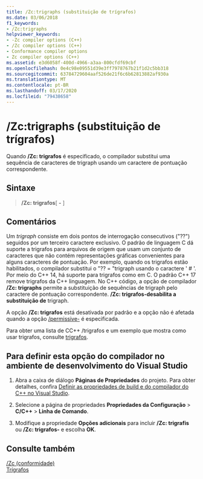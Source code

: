 ```yaml
---
title: /Zc:trigraphs (substituição de trígrafos)
ms.date: 03/06/2018
f1_keywords:
- /Zc:trigraphs
helpviewer_keywords:
- -Zc compiler options (C++)
- /Zc compiler options (C++)
- Conformance compiler options
- Zc compiler options (C++)
ms.assetid: e3d6058f-400d-4966-a3aa-800cfdf69cbf
ms.openlocfilehash: 0e4c98e09551d39e3ff7978767b21f1d2c5bb318
ms.sourcegitcommit: 63784729604aaf526de21f6c6b62813882af930a
ms.translationtype: MT
ms.contentlocale: pt-BR
ms.lasthandoff: 03/17/2020
ms.locfileid: "79438658"
---
```

# <a name="zctrigraphs-trigraphs-substitution"></a>/Zc:trigraphs (substituição de trígrafos)

Quando **/Zc: trigrafos** é especificado, o compilador substitui uma sequência de caracteres de trigraph usando um caractere de pontuação correspondente.

## <a name="syntax"></a>Sintaxe

> **/Zc: trigrafos**[ **-** ]

## <a name="remarks"></a>Comentários

Um *trigraph* consiste em dois pontos de interrogação consecutivos ("??") seguidos por um terceiro caractere exclusivo. O padrão de linguagem C dá suporte a trigrafos para arquivos de origem que usam um conjunto de caracteres que não contém representações gráficas convenientes para alguns caracteres de pontuação. Por exemplo, quando os trigrafos estão habilitados, o compilador substitui o "?? = "trigraph usando o caractere ' # '. Por meio do C++ 14, há suporte para trigrafos como em C. O padrão C++ 17 remove trigrafos da C++ linguagem. No C++ código, a opção de compilador **/Zc: trigraphs** permite a substituição de sequências de trigraph pelo caractere de pontuação correspondente. **/Zc: trigrafos-desabilita a substituição de** trigraph.

A opção **/Zc: trigrafos** está desativada por padrão e a opção não é afetada quando a opção [/permissive-](permissive-standards-conformance.md) é especificada.

Para obter uma lista de CC++ /trigrafos e um exemplo que mostra como usar trigrafos, consulte [trigrafos](../../c-language/trigraphs.md).

## <a name="to-set-this-compiler-option-in-the-visual-studio-development-environment"></a>Para definir esta opção do compilador no ambiente de desenvolvimento do Visual Studio

1. Abra a caixa de diálogo **Páginas de Propriedades** do projeto. Para obter detalhes, confira [Definir as propriedades de build e do compilador do C++ no Visual Studio](../working-with-project-properties.md).

1. Selecione a página de propriedades **Propriedades da Configuração** > **C/C++**  > **Linha de Comando**.

1. Modifique a propriedade **Opções adicionais** para incluir **/Zc: trigrafis** ou **/Zc: trigrafos-** e escolha **OK**.

## <a name="see-also"></a>Consulte também

[/Zc (conformidade)](zc-conformance.md)<br/>
[Trígrafos](../../c-language/trigraphs.md)<br/>
